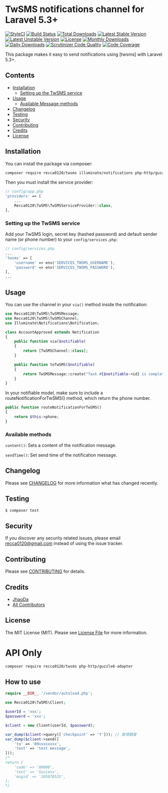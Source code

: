 # TwSMS notifications channel for Laravel 5.3+

[![StyleCI](https://styleci.io/repos/83760327/shield?style=flat)](https://styleci.io/repos/83760327)
[![Build Status](https://travis-ci.org/recca0120/twsms.svg)](https://travis-ci.org/recca0120/twsms)
[![Total Downloads](https://poser.pugx.org/recca0120/twsms/d/total.svg)](https://packagist.org/packages/recca0120/twsms)
[![Latest Stable Version](https://poser.pugx.org/recca0120/twsms/v/stable.svg)](https://packagist.org/packages/recca0120/twsms)
[![Latest Unstable Version](https://poser.pugx.org/recca0120/twsms/v/unstable.svg)](https://packagist.org/packages/recca0120/twsms)
[![License](https://poser.pugx.org/recca0120/twsms/license.svg)](https://packagist.org/packages/recca0120/twsms)
[![Monthly Downloads](https://poser.pugx.org/recca0120/twsms/d/monthly)](https://packagist.org/packages/recca0120/twsms)
[![Daily Downloads](https://poser.pugx.org/recca0120/twsms/d/daily)](https://packagist.org/packages/recca0120/twsms)
[![Scrutinizer Code Quality](https://scrutinizer-ci.com/g/recca0120/twsms/badges/quality-score.png?b=master)](https://scrutinizer-ci.com/g/recca0120/twsms/?branch=master)
[![Code Coverage](https://scrutinizer-ci.com/g/recca0120/twsms/badges/coverage.png?b=master)](https://scrutinizer-ci.com/g/recca0120/twsms/?branch=master)

This package makes it easy to send notifications using [twsms] with Laravel 5.3+.

## Contents

- [Installation](#installation)
    - [Setting up the TwSMS service](#setting-up-the-TwSMS-service)
- [Usage](#usage)
    - [Available Message methods](#available-message-methods)
- [Changelog](#changelog)
- [Testing](#testing)
- [Security](#security)
- [Contributing](#contributing)
- [Credits](#credits)
- [License](#license)


## Installation

You can install the package via composer:

```bash
composer require recca0120/twsms illuminate/notifications php-http/guzzle6-adapter
```

Then you must install the service provider:
```php
// config/app.php
'providers' => [
    ...
    Recca0120\TwSMS\TwSMSServiceProvider::class,
],
```

### Setting up the TwSMS service

Add your TwSMS login, secret key (hashed password) and default sender name (or phone number) to your `config/services.php`:

```php
// config/services.php
...
'twsms' => [
    'username' => env('SERVICES_TWSMS_USERNAME'),
    'password' => env('SERVICES_TWSMS_PASSWORD'),
],
...
```

## Usage

You can use the channel in your `via()` method inside the notification:

```php
use Recca0120\TwSMS\TwSMSMessage;
use Recca0120\TwSMS\TwSMSChannel;
use Illuminate\Notifications\Notification;

class AccountApproved extends Notification
{
    public function via($notifiable)
    {
        return [TwSMSChannel::class];
    }

    public function toTwSMS($notifiable)
    {
        return TwSMSMessage::create("Task #{$notifiable->id} is complete!");
    }
}
```

In your notifiable model, make sure to include a routeNotificationForTwSMS() method, which return the phone number.

```php
public function routeNotificationForTwSMS()
{
    return $this->phone;
}
```

### Available methods

`content()`: Sets a content of the notification message.

`sendTime()`: Set send time of the notification message.

## Changelog

Please see [CHANGELOG](CHANGELOG.md) for more information what has changed recently.

## Testing

``` bash
$ composer test
```

## Security

If you discover any security related issues, please email recca0120@gmail.com instead of using the issue tracker.

## Contributing

Please see [CONTRIBUTING](CONTRIBUTING.md) for details.

## Credits

- [JhaoDa](https://github.com/recca0120)
- [All Contributors](../../contributors)

## License

The MIT License (MIT). Please see [License File](LICENSE.md) for more information.


# API Only

```bash
composer require recca0120/twsms php-http/guzzle6-adapter
```

## How to use

```php
require __DIR__.'/vendor/autoload.php';

use Recca0120\TwSMS\Client;

$userId = 'xxx';
$password = 'xxx';

$client = new Client(userId, $password);

var_dump($client->query(['checkpoint' => 'Y'])); // 取得額度
var_dump($client->send([
    'to' => '09xxxxxxxx',
    'text' => 'test message',
]));
/*
return [
    'code' => '00000',
    'text' => 'Success',
    'msgid' => '265078525',
];
*/
```
